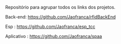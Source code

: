 Repositório para agrupar todos os links dos projetos.

Back-end: https://github.com/Jaofranca/rfidBackEnd

Esp : https://github.com/Jaofranca/esp_tcc

Aplicativo : https://github.com/Jaofranca/spaa

